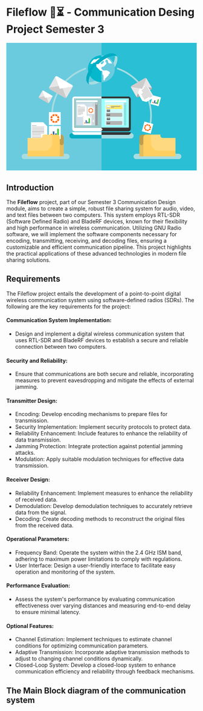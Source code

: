 # Fileflow 📂⏳ - Communication Desing Project Semester 3 
![file share](https://github.com/maduwanthasl/Fileflow-Communication-Desing-Project-Semester-3/blob/main/Pictures/R.png)
## Introduction

The **Fileflow** project, part of our Semester 3 Communication Design module, aims to create a simple, robust file sharing system for audio, video, and text files between two computers. This system employs RTL-SDR (Software Defined Radio) and BladeRF devices, known for their flexibility and high performance in wireless communication. Utilizing GNU Radio software, we will implement the software components necessary for encoding, transmitting, receiving, and decoding files, ensuring a customizable and efficient communication pipeline. This project highlights the practical applications of these advanced technologies in modern file sharing solutions.

## Requirements

The Fileflow project entails the development of a point-to-point digital wireless communication system using software-defined radios (SDRs). The following are the key requirements for the project:

#### Communication System Implementation:
- Design and implement a digital wireless communication system that uses RTL-SDR and BladeRF devices to establish a secure and reliable connection between two computers.
#### Security and Reliability:
- Ensure that communications are both secure and reliable, incorporating measures to prevent eavesdropping and mitigate the effects of external jamming.
#### Transmitter Design:
- Encoding: Develop encoding mechanisms to prepare files for transmission.
- Security Implementation: Implement security protocols to protect data.
- Reliability Enhancement: Include features to enhance the reliability of data transmission.
- Jamming Protection: Integrate protection against potential jamming attacks.
- Modulation: Apply suitable modulation techniques for effective data transmission.
#### Receiver Design:
- Reliability Enhancement: Implement measures to enhance the reliability of received data.
- Demodulation: Develop demodulation techniques to accurately retrieve data from the signal.
- Decoding: Create decoding methods to reconstruct the original files from the received data.

#### Operational Parameters:
- Frequency Band: Operate the system within the 2.4 GHz ISM band, adhering to maximum power limitations to comply with regulations.
- User Interface: Design a user-friendly interface to facilitate easy operation and monitoring of the system.

#### Performance Evaluation:
- Assess the system's performance by evaluating communication effectiveness over varying distances and measuring end-to-end delay to ensure minimal latency.

#### Optional Features:

- Channel Estimation: Implement techniques to estimate channel conditions for optimizing communication parameters.
- Adaptive Transmission: Incorporate adaptive transmission methods to adjust to changing channel conditions dynamically.
- Closed-Loop System: Develop a closed-loop system to enhance communication efficiency and reliability through feedback mechanisms.

## The Main Block diagram of the communication system


